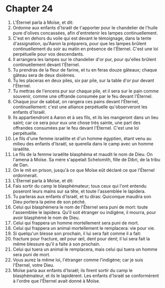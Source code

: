 # Chapter 24

1. L'Éternel parla à Moïse, et dit:
2. Ordonne aux enfants d'Israël de t'apporter pour le chandelier de l'huile pure d'olives concassées, afin d'entretenir les lampes continuellement.
3. C'est en dehors du voile qui est devant le témoignage, dans la tente d'assignation, qu'Aaron la préparera, pour que les lampes brûlent continuellement du soir au matin en présence de l'Éternel. C'est une loi perpétuelle pour vos descendants.
4. Il arrangera les lampes sur le chandelier d'or pur, pour qu'elles brûlent continuellement devant l'Éternel.
5. Tu prendras de la fleur de farine, et tu en feras douze gâteaux; chaque gâteau sera de deux dixièmes.
6. Tu les placeras en deux piles, six par pile, sur la table d'or pur devant l'Éternel.
7. Tu mettras de l'encens pur sur chaque pile, et il sera sur le pain comme souvenir, comme une offrande consumée par le feu devant l'Éternel.
8. Chaque jour de sabbat, on rangera ces pains devant l'Éternel, continuellement: c'est une alliance perpétuelle qu'observeront les enfants d'Israël.
9. Ils appartiendront à Aaron et à ses fils, et ils les mangeront dans un lieu saint; car ce sera pour eux une chose très sainte, une part des offrandes consumées par le feu devant l'Éternel. C'est une loi perpétuelle.
10. Le fils d'une femme israélite et d'un homme égyptien, étant venu au milieu des enfants d'Israël, se querella dans le camp avec un homme israélite.
11. Le fils de la femme israélite blasphéma et maudit le nom de Dieu. On l'amena à Moïse. Sa mère s'appelait Schelomith, fille de Dibri, de la tribu de Dan.
12. On le mit en prison, jusqu'à ce que Moïse eût déclaré ce que l'Éternel ordonnerait.
13. L'Éternel parla à Moïse, et dit:
14. Fais sortir du camp le blasphémateur; tous ceux qui l'ont entendu poseront leurs mains sur sa tête, et toute l'assemblée le lapidera.
15. Tu parleras aux enfants d'Israël, et tu diras: Quiconque maudira son Dieu portera la peine de son péché.
16. Celui qui blasphémera le nom de l'Éternel sera puni de mort: toute l'assemblée le lapidera. Qu'il soit étranger ou indigène, il mourra, pour avoir blasphémé le nom de Dieu.
17. Celui qui frappera un homme mortellement sera puni de mort.
18. Celui qui frappera un animal mortellement le remplacera: vie pour vie.
19. Si quelqu'un blesse son prochain, il lui sera fait comme il a fait:
20. fracture pour fracture, œil pour œil, dent pour dent; il lui sera fait la même blessure qu'il a faite à son prochain.
21. Celui qui tuera un animal le remplacera, mais celui qui tuera un homme sera puni de mort.
22. Vous aurez la même loi, l'étranger comme l'indigène; car je suis l'Éternel, votre Dieu.
23. Moïse parla aux enfants d'Israël; ils firent sortir du camp le blasphémateur, et ils le lapidèrent. Les enfants d'Israël se conformèrent à l'ordre que l'Éternel avait donné à Moïse.

